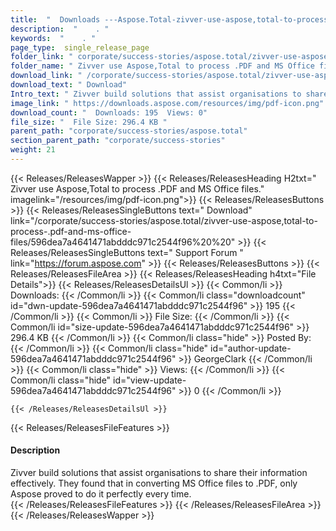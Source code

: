 ```yaml
---
title:  "  Downloads ---Aspose.Total-zivver-use-aspose,total-to-process-.pdf-and-ms-office-files . " 
description:  "    . " 
keywords:  "    . " 
page_type:  single_release_page
folder_link: " corporate/success-stories/aspose.total/zivver-use-aspose,total-to-process-.pdf-and-ms-office-files/"
folder_name: " Zivver use Aspose,Total to process .PDF and MS Office files."
download_link: " /corporate/success-stories/aspose.total/zivver-use-aspose,total-to-process-.pdf-and-ms-office-files/596dea7a4641471abdddc971c2544f96"
download_text: " Download"
Intro_text: " Zivver build solutions that assist organisations to share their information effe..."
image_link: " https://downloads.aspose.com/resources/img/pdf-icon.png"
download_count: "  Downloads: 195  Views: 0"
file_size: "  File Size: 296.4 KB "
parent_path: "corporate/success-stories/aspose.total"
section_parent_path: "corporate/success-stories"
weight: 21 
---
```


{{< Releases/ReleasesWapper >}}
  {{< Releases/ReleasesHeading H2txt=" Zivver use Aspose,Total to process .PDF and MS Office files." imagelink="/resources/img/pdf-icon.png">}}
  {{< Releases/ReleasesButtons >}}
    {{< Releases/ReleasesSingleButtons text=" Download" link="/corporate/success-stories/aspose.total/zivver-use-aspose,total-to-process-.pdf-and-ms-office-files/596dea7a4641471abdddc971c2544f96%20%20" >}}
    {{< Releases/ReleasesSingleButtons text=" Support Forum " link="https://forum.aspose.com" >}}
  {{< Releases/ReleasesButtons >}}
  {{< Releases/ReleasesFileArea >}}
    {{< Releases/ReleasesHeading h4txt="File Details">}}
    {{< Releases/ReleasesDetailsUl >}}
            {{< Common/li  >}} Downloads: {{< /Common/li >}} 
      {{< Common/li class="downloadcount" id="dwn-update-596dea7a4641471abdddc971c2544f96" >}} 195 {{< /Common/li >}} 
      {{< Common/li  >}} File Size: {{< /Common/li >}} 
      {{< Common/li id="size-update-596dea7a4641471abdddc971c2544f96" >}} 296.4 KB {{< /Common/li >}} 
      {{< Common/li  class="hide" >}} Posted By: {{< /Common/li >}} 
      {{< Common/li class="hide" id="author-update-596dea7a4641471abdddc971c2544f96" >}} GeorgeClark {{< /Common/li >}} 
      {{< Common/li class="hide"  >}} Views: {{< /Common/li >}} 
      {{< Common/li class="hide" id="view-update-596dea7a4641471abdddc971c2544f96" >}} 0 {{< /Common/li >}} 

    {{< /Releases/ReleasesDetailsUl >}}

  {{< Releases/ReleasesFileFeatures >}}
      <h4>Description</h4><div class="HTMLDescription">Zivver build solutions that assist organisations to share their information effectively. They found that in converting MS Office files to .PDF, only Aspose proved to do it perfectly every time.</div>
  {{< /Releases/ReleasesFileFeatures >}}
 {{< /Releases/ReleasesFileArea >}}
{{< /Releases/ReleasesWapper >}}



